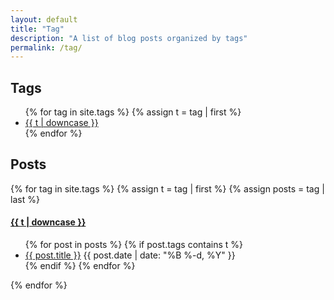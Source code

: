 ```yaml
---
layout: default
title: "Tag"
description: "A list of blog posts organized by tags"
permalink: /tag/
---
```


Tags
---

<ul class="tags">
    {% for tag in site.tags %}
        {% assign t = tag | first %}
        <li><a href="/tag/{{t | downcase | replace:" ","-" }}">{{ t | downcase }}</a></li>
    {% endfor %}
</ul>



Posts
---

{% for tag in site.tags %}
{% assign t = tag | first %}
{% assign posts = tag | last %}

<h4><a name="{{t | downcase | replace:" ","-" }}"></a><a class="internal" href="/tag/#{{t | downcase | replace:" ","-" }}">{{ t | downcase }}</a></h4>

<ul>
{% for post in posts %}
    {% if post.tags contains t %}
    <li>
        <a href="{{ post.url }}">{{ post.title }}</a>
        <span class="date">{{ post.date | date: "%B %-d, %Y"  }}</span>
    </li>
    {% endif %}
{% endfor %}
</ul>
{% endfor %}
